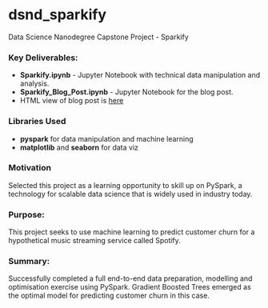 # dsnd_sparkify
Data Science Nanodegree Capstone Project - Sparkify

### Key Deliverables: ###
- **Sparkify.ipynb** - Jupyter Notebook with technical data manipulation and analysis.
- **Sparkify_Blog_Post.ipynb** - Jupyter Notebook for the blog post.
- HTML view of blog post is [here](https://stannnman.github.io/Sparkify_Blog_Post.html)

### Libraries Used ###
- **pyspark** for data manipulation and machine learning
- **matplotlib** and **seaborn** for data viz

### Motivation ###
Selected this project as a learning opportunity to skill up on PySpark, a technology for scalable data science that is widely used in industry today.

### Purpose: ###
This project seeks to use machine learning to predict customer churn for a hypothetical music streaming service called Spotify.

### Summary: ###
Successfully completed a full end-to-end data preparation, modelling and optimisation exercise using PySpark.
Gradient Boosted Trees emerged as the optimal model for predicting customer churn in this case.
